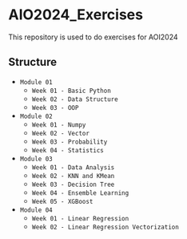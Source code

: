 # AIO2024_Exercises
This repository is used to do exercises for AOI2024

## Structure
- `Module 01`
  - `Week 01 - Basic Python`
  - `Week 02 - Data Structure`
  - `Week 03 - OOP`
- `Module 02`
  - `Week 01 - Numpy`
  - `Week 02 - Vector`
  - `Week 03 - Probability`
  - `Week 04 - Statistics`
- `Module 03`
  - `Week 01 - Data Analysis`
  - `Week 02 - KNN and KMean`
  - `Week 03 - Decision Tree`
  - `Week 04 - Ensemble Learning`
  - `Week 05 - XGBoost`
- `Module 04`
  - `Week 01 - Linear Regression`
  - `Week 02 - Linear Regression Vectorization`
